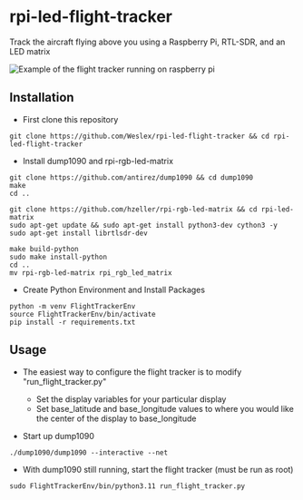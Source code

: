 # rpi-led-flight-tracker
Track the aircraft flying above you using a Raspberry Pi, RTL-SDR, and an LED matrix

![Example of the flight tracker running on raspberry pi](https://github.com/Weslex/rpi-led-flight-tracker/blob/main/example_img.png)

## Installation
- First clone this repository
```
git clone https://github.com/Weslex/rpi-led-flight-tracker && cd rpi-led-flight-tracker
```

- Install dump1090 and rpi-rgb-led-matrix
```
git clone https://github.com/antirez/dump1090 && cd dump1090
make
cd ..

git clone https://github.com/hzeller/rpi-rgb-led-matrix && cd rpi-led-matrix
sudo apt-get update && sudo apt-get install python3-dev cython3 -y
sudo apt-get install librtlsdr-dev

make build-python 
sudo make install-python
cd ..
mv rpi-rgb-led-matrix rpi_rgb_led_matrix

```
- Create Python Environment and Install Packages
```
python -m venv FlightTrackerEnv
source FlightTrackerEnv/bin/activate
pip install -r requirements.txt
```

## Usage
- The easiest way to configure the flight tracker is to modify "run_flight_tracker.py"
    - Set the display variables for your particular display
    - Set base_latitude and base_longitude values to where you would like the center of the display to base_longitude

- Start up dump1090
```
./dump1090/dump1090 --interactive --net
```

- With dump1090 still running, start the flight tracker (must be run as root)
```
sudo FlightTrackerEnv/bin/python3.11 run_flight_tracker.py
```






